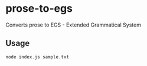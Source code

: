 # prose-to-egs

Converts prose to EGS - Extended Grammatical System

## Usage

```
node index.js sample.txt
```